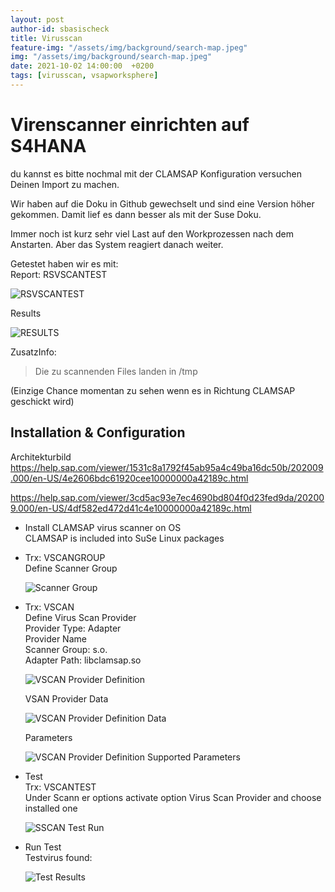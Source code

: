 ```yaml
---
layout: post
author-id: sbasischeck
title: Virusscan
feature-img: "/assets/img/background/search-map.jpeg"
img: "/assets/img/background/search-map.jpeg"
date: 2021-10-02 14:00:00  +0200
tags: [virusscan, vsapworksphere]
---
```


# Virenscanner einrichten auf S4HANA

du kannst es bitte nochmal mit der CLAMSAP Konfiguration versuchen Deinen Import zu machen.

Wir haben auf die Doku in Github gewechselt und sind eine Version höher gekommen.
Damit lief es dann besser als mit der Suse Doku.

Immer noch ist kurz sehr viel Last auf den Workprozessen nach dem Anstarten. Aber das System reagiert danach weiter.

Getestet haben wir es mit:  
Report: RSVSCANTEST

![RSVSCANTEST](/assets/img/vsapworkspace/rsvscantest.png)

Results

![RESULTS](/assets/img/vsapworkspace/results.png)

ZusatzInfo:  
>Die zu scannenden Files landen in /tmp  

(Einzige Chance momentan zu sehen wenn es in Richtung CLAMSAP geschickt wird)
 

## Installation & Configuration
Architekturbild
https://help.sap.com/viewer/1531c8a1792f45ab95a4c49ba16dc50b/202009.000/en-US/4e2606bdc61920cee10000000a42189c.html

https://help.sap.com/viewer/3cd5ac93e7ec4690bd804f0d23fed9da/202009.000/en-US/4df582ed472d41c4e10000000a42189c.html


- Install CLAMSAP virus scanner on OS  
  CLAMSAP is included into SuSe Linux packages

- Trx: VSCANGROUP  
  Define Scanner Group  
  
  ![Scanner Group](/assets/img/vsapworkspace/scan_group.png)
  
- Trx: VSCAN  
  Define Virus Scan Provider  
  Provider Type: Adapter  
  Provider Name  
  Scanner Group: s.o.  
  Adapter Path: libclamsap.so  
  
  ![VSCAN Provider Definition](/assets/img/vsapworkspace/scan_provider_def.png)
  
  VSAN Provider Data  
  
  ![VSCAN Provider Definition Data](/assets/img/vsapworkspace/scan_provider_data.png)
  
  Parameters  
  
  ![VSCAN Provider Definition Supported Parameters](/assets/img/vsapworkspace/scan_provider_params.png)

- Test  
  Trx: VSCANTEST  
  Under Scann er options activate option Virus Scan   Provider and choose installed one  
  
  ![SSCAN Test Run](/assets/img/vsapworkspace/scan_test_run.png)

- Run Test  
  Testvirus found:  
  
  ![Test Results](/assets/img/vsapworkspace/scan_test_results.png)
